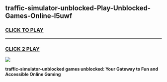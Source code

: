 
## traffic-simulator-unblocked-Play-Unblocked-Games-Online-l5uwf
<h3>
<a href="https://premium76.site?title=traffic-simulator-unblocked&ref=25A">CLICK TO PLAY</a></h3>
<hr>

<h3>
<a href="https://premium76.site?title=traffic-simulator-unblocked&ref=25A">CLICK 2 PLAY</a>
  
</h3>

<a href="https://premium76.site?title=traffic-simulator-unblocked&ref=25A"><img src="https://clearcache.store/games.png"></a>


**traffic-simulator-unblocked games unblocked: Your Gateway to Fun and Accessible Online Gaming**
